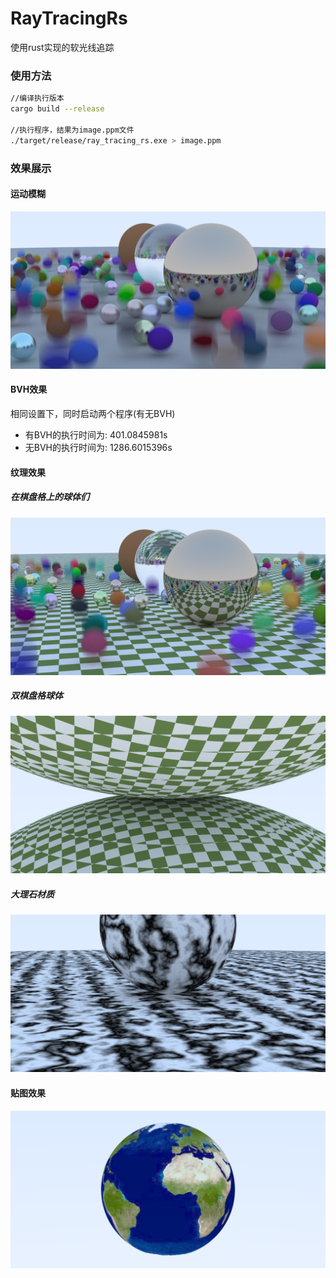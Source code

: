 # RayTracingRs
使用rust实现的软光线追踪
### 使用方法
```bash
//编译执行版本
cargo build --release 

//执行程序，结果为image.ppm文件
./target/release/ray_tracing_rs.exe > image.ppm 
```
### 效果展示
#### 运动模糊
![运动模糊](png/运动模糊.png)
#### BVH效果
相同设置下，同时启动两个程序(有无BVH)
- 有BVH的执行时间为: 401.0845981s
- 无BVH的执行时间为: 1286.6015396s
#### 纹理效果
##### 在棋盘格上的球体们
![在棋盘格上的球体们](png/在棋盘格上的球体们.png)
##### 双棋盘格球体
![双棋盘格球体](png/双棋盘格球体.png)
##### 大理石材质
![大理石材质](png/大理石材质.png)
#### 贴图效果
![地球贴图](png/贴图.png)